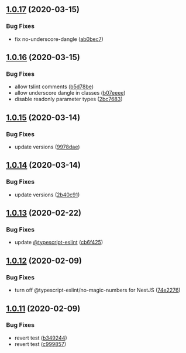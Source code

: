 ## [1.0.17](https://github.com/bfmatei/eslint-config/compare/v1.0.16...v1.0.17) (2020-03-15)


### Bug Fixes

* fix no-underscore-dangle ([ab0bec7](https://github.com/bfmatei/eslint-config/commit/ab0bec78a3b03e02b03a1e0b7b26811d1dc6818a))

## [1.0.16](https://github.com/bfmatei/eslint-config/compare/v1.0.15...v1.0.16) (2020-03-15)


### Bug Fixes

* allow tslint comments ([b5d78be](https://github.com/bfmatei/eslint-config/commit/b5d78beba58c1afda6016742686333d976408e45))
* allow underscore dangle in classes ([b07eeee](https://github.com/bfmatei/eslint-config/commit/b07eeee0e22ee965e4ce4eafa220945101b59a5e))
* disable readonly parameter types ([2bc7683](https://github.com/bfmatei/eslint-config/commit/2bc7683e97c8d431da8f46ec747bef20a44c14fa))

## [1.0.15](https://github.com/bfmatei/eslint-config/compare/v1.0.14...v1.0.15) (2020-03-14)


### Bug Fixes

* update versions ([9978dae](https://github.com/bfmatei/eslint-config/commit/9978dae545d0bb984d89a41acc4feeedef406218))

## [1.0.14](https://github.com/bfmatei/eslint-config/compare/v1.0.13...v1.0.14) (2020-03-14)


### Bug Fixes

* update versions ([2b40c91](https://github.com/bfmatei/eslint-config/commit/2b40c916fe6eb18f67097010675b7be390eec3e6))

## [1.0.13](https://github.com/bfmatei/eslint-config/compare/v1.0.12...v1.0.13) (2020-02-22)


### Bug Fixes

* update [@typescript-eslint](https://github.com/typescript-eslint) ([cb6f425](https://github.com/bfmatei/eslint-config/commit/cb6f42577bc34b4fbb8629630d6bf095d7ff5391))

## [1.0.12](https://github.com/bfmatei/eslint-config/compare/v1.0.11...v1.0.12) (2020-02-09)


### Bug Fixes

* turn off @typescript-eslint/no-magic-numbers for NestJS ([74e2276](https://github.com/bfmatei/eslint-config/commit/74e2276a9c341721d6efe1c0a0d6afd6c3c61911))

## [1.0.11](https://github.com/bfmatei/eslint-config/compare/v1.0.10...v1.0.11) (2020-02-09)


### Bug Fixes

* revert test ([b349244](https://github.com/bfmatei/eslint-config/commit/b3492444a636deb26bbc6b31ef0b2d7cb2308c23))
* revert test ([c999857](https://github.com/bfmatei/eslint-config/commit/c999857de1cbe8885114c55345c4b5b9e7bd1817))
